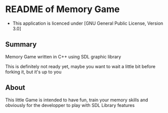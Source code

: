 README of Memory Game
=================
* This application is licenced under [GNU General Public License, Version 3.0]

Summary
-------

Memory Game written in C++ using SDL graphic library

This is definitely not ready yet, maybe you want to wait a little bit before forking it, but it's up to you

About
-----

This little Game is intended to have fun, train your memory skills and obviously for the developper to play with SDL Library features

